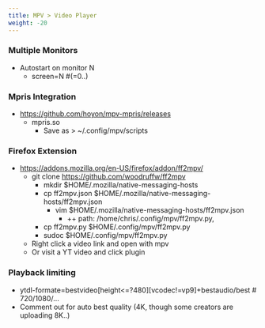 ```yaml
---
title: MPV > Video Player
weight: -20
---
```


### Multiple Monitors
- Autostart on monitor N
    - screen=N #(=0..)

### Mpris Integration
- https://github.com/hoyon/mpv-mpris/releases
    - mpris.so
        - Save as > ~/.config/mpv/scripts

### Firefox Extension
- https://addons.mozilla.org/en-US/firefox/addon/ff2mpv/
    - git clone https://github.com/woodruffw/ff2mpv
        - mkdir $HOME/.mozilla/native-messaging-hosts
        - cp ff2mpv.json $HOME/.mozilla/native-messaging-hosts/ff2mpv.json
            - vim $HOME/.mozilla/native-messaging-hosts/ff2mpv.json
                - ++ path: /home/chris/.config/mpv/ff2mpv.py,
        - cp ff2mpv.py $HOME/.config/mpv/ff2mpv.py
        - sudoc $HOME/.config/mpv/ff2mpv.py
    - Right click a video link and open with mpv
    - Or visit a YT video and click plugin

### Playback limiting
- ytdl-formate=bestvideo[height<=?480][vcodec!=vp9]+bestaudio/best # 720/1080/...
- Comment out for auto best quality (4K, though some creators are uploading 8K..)
